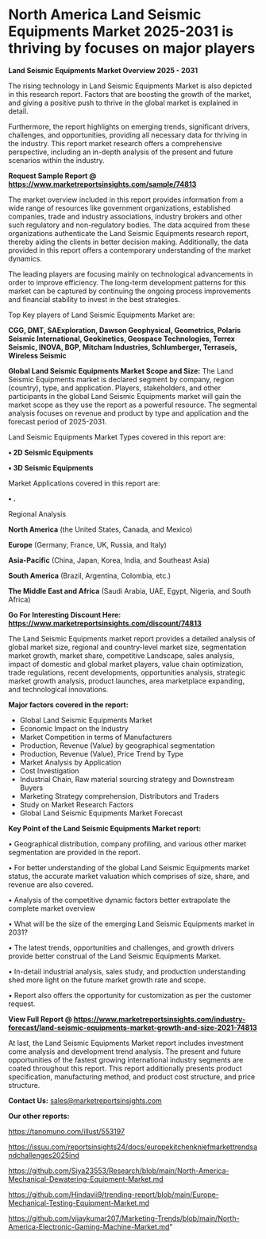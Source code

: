 # North America Land Seismic Equipments Market 2025-2031 is thriving by focuses on major players

<Strong> Land Seismic Equipments Market Overview 2025 - 2031</strong>

The rising technology in Land Seismic Equipments Market is also depicted in this research report. Factors that are boosting the growth of the market, and giving a positive push to thrive in the global market is explained in detail.

Furthermore, the report highlights on emerging trends, significant drivers, challenges, and opportunities, providing all necessary data for thriving in the industry. This report market research offers a comprehensive perspective, including an in-depth analysis of the present and future scenarios within the industry.

<strong>Request Sample Report @ <a href=https://www.marketreportsinsights.com/sample/74813>https://www.marketreportsinsights.com/sample/74813</a></strong>

The market overview included in this report provides information from a wide range of resources like government organizations, established companies, trade and industry associations, industry brokers and other such regulatory and non-regulatory bodies. The data acquired from these organizations authenticate the Land Seismic Equipments research report, thereby aiding the clients in better decision making. Additionally, the data provided in this report offers a contemporary understanding of the market dynamics.

The leading players are focusing mainly on technological advancements in order to improve efficiency. The long-term development patterns for this market can be captured by continuing the ongoing process improvements and financial stability to invest in the best strategies.

Top Key players of Land Seismic Equipments Market are:

<strong>CGG, DMT, SAExploration, Dawson Geophysical, Geometrics, Polaris Seismic International, Geokinetics, Geospace Technologies, Terrex Seismic, INOVA, BGP, Mitcham Industries, Schlumberger, Terraseis, Wireless Seismic</strong>

<strong><b>Global Land Seismic Equipments Market Scope and Size:</b></strong>
The Land Seismic Equipments market is declared segment by company, region (country), type, and application. Players, stakeholders, and other participants in the global Land Seismic Equipments market will gain the market scope as they use the report as a powerful resource. The segmental analysis focuses on revenue and product by type and application and the forecast period of 2025-2031.

Land Seismic Equipments Market Types covered in this report are:

<strong>• 2D Seismic Equipments

• 3D Seismic Equipments</strong>

Market Applications covered in this report are:

<strong>• .</strong> 

Regional Analysis

<strong>North America</strong> (the United States, Canada, and Mexico)

<strong>Europe</strong> (Germany, France, UK, Russia, and Italy)

<strong>Asia-Pacific</strong> (China, Japan, Korea, India, and Southeast Asia)

<strong>South America</strong> (Brazil, Argentina, Colombia, etc.)

<strong>The Middle East and Africa</strong> (Saudi Arabia, UAE, Egypt, Nigeria, and South Africa)

<strong>Go For Interesting Discount Here: <a href=https://www.marketreportsinsights.com/discount/74813>https://www.marketreportsinsights.com/discount/74813</a></strong>

The Land Seismic Equipments market report provides a detailed analysis of global market size, regional and country-level market size, segmentation market growth, market share, competitive Landscape, sales analysis, impact of domestic and global market players, value chain optimization, trade regulations, recent developments, opportunities analysis, strategic market growth analysis, product launches, area marketplace expanding, and technological innovations.

<strong><b>Major factors covered in the report:</b></strong>
<ul>
  <li>Global Land Seismic Equipments Market </li>
  <li>Economic Impact on the Industry</li>
  <li>Market Competition in terms of Manufacturers</li>
  <li>Production, Revenue (Value) by geographical segmentation</li>
  <li>Production, Revenue (Value), Price Trend by Type</li>
  <li>Market Analysis by Application</li>
  <li>Cost Investigation</li>
  <li>Industrial Chain, Raw material sourcing strategy and Downstream Buyers</li>
  <li>Marketing Strategy comprehension, Distributors and Traders</li>
  <li>Study on Market Research Factors</li>
  <li>Global Land Seismic Equipments Market Forecast</li>
</ul>

<strong><b>Key Point of the Land Seismic Equipments Market report:</b></strong>

• Geographical distribution, company profiling, and various other market segmentation are provided in the report.

• For better understanding of the global Land Seismic Equipments market status, the accurate market valuation which comprises of size, share, and revenue are also covered.

• Analysis of the competitive dynamic factors better extrapolate the complete market overview

• What will be the size of the emerging Land Seismic Equipments market in 2031?

• The latest trends, opportunities and challenges, and growth drivers provide better construal of the Land Seismic Equipments Market.

• In-detail industrial analysis, sales study, and production understanding shed more light on the future market growth rate and scope.

• Report also offers the opportunity for customization as per the customer request.

<strong><b>View Full Report @ <a href=https://www.marketreportsinsights.com/industry-forecast/land-seismic-equipments-market-growth-and-size-2021-74813>https://www.marketreportsinsights.com/industry-forecast/land-seismic-equipments-market-growth-and-size-2021-74813</a></b></strong>


At last, the Land Seismic Equipments Market report includes investment come analysis and development trend analysis. The present and future opportunities of the fastest growing international industry segments are coated throughout this report. This report additionally presents product specification, manufacturing method, and product cost structure, and price structure.

<strong>Contact Us:</strong>
sales@marketreportsinsights.com

<strong>Our other reports:</strong>

<a href=https://tanomuno.com/illust/553197>https://tanomuno.com/illust/553197</a>

<a href=https://issuu.com/reportsinsights24/docs/europekitchenkniefmarkettrendsandchallenges2025ind>https://issuu.com/reportsinsights24/docs/europekitchenkniefmarkettrendsandchallenges2025ind</a>

<a href=https://github.com/Siya23553/Research/blob/main/North-America-Mechanical-Dewatering-Equipment-Market.md>https://github.com/Siya23553/Research/blob/main/North-America-Mechanical-Dewatering-Equipment-Market.md</a>

<a href=https://github.com/Hindavii9/trending-report/blob/main/Europe-Mechanical-Testing-Equipment-Market.md>https://github.com/Hindavii9/trending-report/blob/main/Europe-Mechanical-Testing-Equipment-Market.md</a>

<a href=https://github.com/vijaykumar207/Marketing-Trends/blob/main/North-America-Electronic-Gaming-Machine-Market.md>https://github.com/vijaykumar207/Marketing-Trends/blob/main/North-America-Electronic-Gaming-Machine-Market.md</a>"
